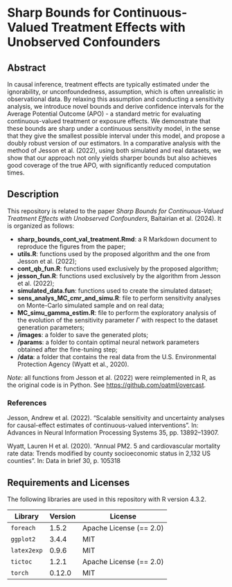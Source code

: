 # Sharp Bounds for Continuous-Valued Treatment Effects with Unobserved Confounders

## Abstract

In causal inference, treatment effects are typically estimated under the ignorability, or unconfoundedness, assumption, which is often unrealistic in observational data. By relaxing this assumption and conducting a sensitivity analysis, we introduce novel bounds and derive confidence intervals for the Average Potential Outcome (APO) - a standard metric for evaluating continuous-valued treatment or exposure effects. We demonstrate that these bounds are sharp under a continuous sensitivity model, in the sense that they give the smallest possible interval under this model, and propose a doubly robust version of our estimators. In a comparative analysis with the method of Jesson et al. (2022), using both simulated and real datasets, we show that our approach not only yields sharper bounds but also achieves good coverage of the true APO, with significantly reduced computation times.

## Description
This repository is related to the paper *Sharp Bounds for Continuous-Valued Treatment Effects with Unobserved Confounders*, Baitairian et al. (2024). It is organized as follows:

- **sharp_bounds_cont_val_treatment.Rmd**: a R Markdown document to reproduce the figures from the paper;
- **utils.R**: functions used by the proposed algorithm and the one from Jesson et al. (2022);
- **cont_qb_fun.R**: functions used exclusively by the proposed algorithm;
- **jesson_fun.R**: functions used exclusively by the algorithm from Jesson et al. (2022);
- **simulated_data.fun**: functions used to create the simulated dataset;
- **sens_analys_MC_cmr_and_simu.R**: file to perform sensitivity analyses on Monte-Carlo simulated sample and on real data;
- **MC_simu_gamma_estim.R**: file to perform the exploratory analysis of the evolution of the sensitivity parameter $\Gamma$ with respect to the dataset generation parameters;
- **/images**: a folder to save the generated plots;
- **/params**: a folder to contain optimal neural network parameters obtained after the fine-tuning step;
- **/data**: a folder that contains the real data from the U.S. Environmental Protection Agency (Wyatt et al., 2020).

*Note:* all functions from Jesson et al. (2022) were reimplemented in R, as the original code is in Python. See https://github.com/oatml/overcast.

### References
Jesson, Andrew et al. (2022). “Scalable sensitivity and uncertainty analyses for causal-effect estimates of continuous-valued interventions”. In: Advances in Neural Information Processing Systems 35, pp. 13892–13907.

Wyatt, Lauren H et al. (2020). “Annual PM2. 5 and cardiovascular mortality rate data: Trends modified by county socioeconomic status in 2,132 US counties”. In: Data in brief 30, p. 105318

## Requirements and Licenses
The following libraries are used in this repository with R version 4.3.2.

|Library|Version|License|
|---|---|---|
|`foreach`|1.5.2|Apache License (== 2.0)|
|`ggplot2`|3.4.4|MIT|
|`latex2exp`|0.9.6|MIT|
|`tictoc`|1.2.1|Apache License (== 2.0)|
|`torch`|0.12.0|MIT|
